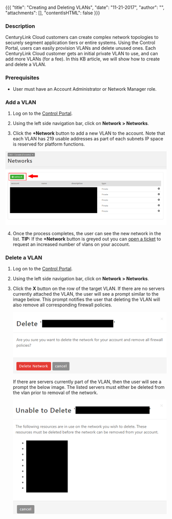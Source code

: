 {{{
  "title": "Creating and Deleting VLANs",
  "date": "11-21-2017",
  "author": "",
  "attachments": [],
  "contentIsHTML": false
}}}

### Description
CenturyLink Cloud customers can create complex network topologies to securely segment application tiers or entire systems. Using the Control Portal, users can easily provision VLANs and delete unused ones. Each CenturyLink Cloud customer gets an initial private VLAN to use, and can add more VLANs (for a fee). In this KB article, we will show how to create and delete a VLAN.

### Prerequisites

* User must have an Account Administrator or Network Manager role.

### Add a VLAN

1. Log on to the [Control Portal](https://control.ctl.io/).

2. Using the left side navigation bar, click on **Network > Networks**.

3. Click the **+Network** button to add a new VLAN to the account. Note that each VLAN has 219 usable addresses as part of each subnets IP space is reserved for platform functions.

  ![add vlan button](../../images/creating-and-deleting-vlans-01.png)

4. Once the process completes, the user can see the new network in the list. **TIP:** If the **+Network** button is greyed out you can [open a ticket](../../Support/how-do-i-report-a-support-issue.md) to request an increased number of vlans on your account.

### Delete a VLAN

1. Log on to the [Control Portal](https://control.ctl.io/).

2. Using the left side navigation bar, click on **Network > Networks**.

3. Click the **X** button on the row of the target VLAN. If there are no servers currently attached the VLAN, the user will see a prompt similar to the image below. This prompt notifies the user that deleting the VLAN will also remove all corresponding firewall policies.

      ![remove vlan button confirmation](../../images/creating-and-deleting-vlans-02.png)

    If there are servers currently part of the VLAN, then the user will see a prompt the below image. The listed servers must either be deleted from the vlan prior to removal of the network.

      ![remove servers](../../images/creating-and-deleting-vlans-03.png)
